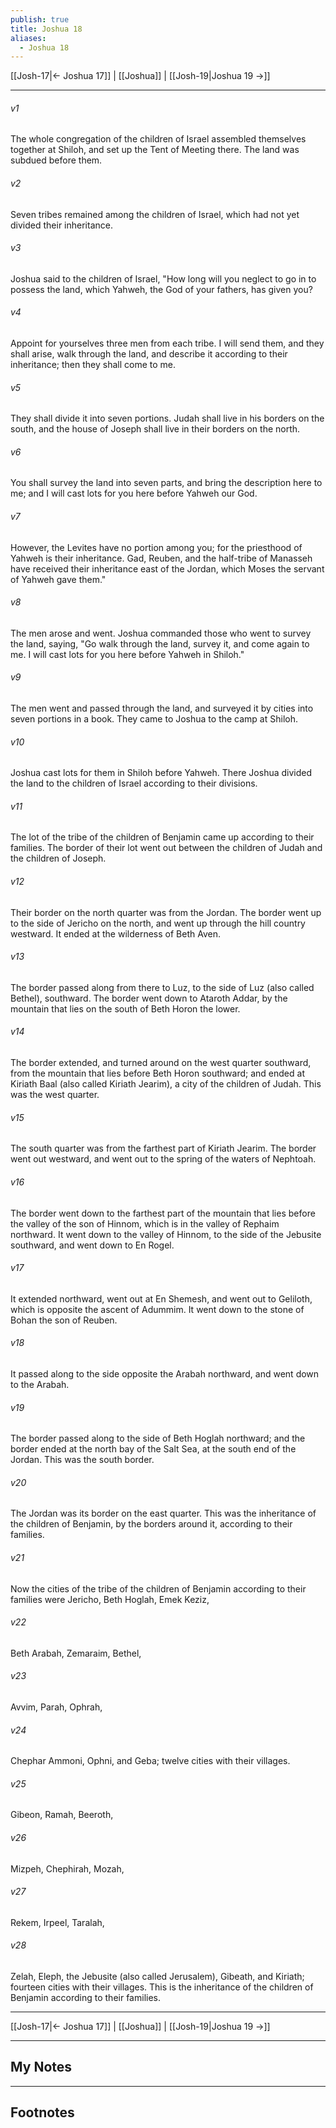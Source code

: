 ```yaml
---
publish: true
title: Joshua 18
aliases:
  - Joshua 18
---
```


[[Josh-17|← Joshua 17]] | [[Joshua]] | [[Josh-19|Joshua 19 →]]
***



###### v1 
The whole congregation of the children of Israel assembled themselves together at Shiloh, and set up the Tent of Meeting there. The land was subdued before them. 

###### v2 
Seven tribes remained among the children of Israel, which had not yet divided their inheritance. 

###### v3 
Joshua said to the children of Israel, "How long will you neglect to go in to possess the land, which Yahweh, the God of your fathers, has given you? 

###### v4 
Appoint for yourselves three men from each tribe. I will send them, and they shall arise, walk through the land, and describe it according to their inheritance; then they shall come to me. 

###### v5 
They shall divide it into seven portions. Judah shall live in his borders on the south, and the house of Joseph shall live in their borders on the north. 

###### v6 
You shall survey the land into seven parts, and bring the description here to me; and I will cast lots for you here before Yahweh our God. 

###### v7 
However, the Levites have no portion among you; for the priesthood of Yahweh is their inheritance. Gad, Reuben, and the half-tribe of Manasseh have received their inheritance east of the Jordan, which Moses the servant of Yahweh gave them." 

###### v8 
The men arose and went. Joshua commanded those who went to survey the land, saying, "Go walk through the land, survey it, and come again to me. I will cast lots for you here before Yahweh in Shiloh." 

###### v9 
The men went and passed through the land, and surveyed it by cities into seven portions in a book. They came to Joshua to the camp at Shiloh. 

###### v10 
Joshua cast lots for them in Shiloh before Yahweh. There Joshua divided the land to the children of Israel according to their divisions. 

###### v11 
The lot of the tribe of the children of Benjamin came up according to their families. The border of their lot went out between the children of Judah and the children of Joseph. 

###### v12 
Their border on the north quarter was from the Jordan. The border went up to the side of Jericho on the north, and went up through the hill country westward. It ended at the wilderness of Beth Aven. 

###### v13 
The border passed along from there to Luz, to the side of Luz (also called Bethel), southward. The border went down to Ataroth Addar, by the mountain that lies on the south of Beth Horon the lower. 

###### v14 
The border extended, and turned around on the west quarter southward, from the mountain that lies before Beth Horon southward; and ended at Kiriath Baal (also called Kiriath Jearim), a city of the children of Judah. This was the west quarter. 

###### v15 
The south quarter was from the farthest part of Kiriath Jearim. The border went out westward, and went out to the spring of the waters of Nephtoah. 

###### v16 
The border went down to the farthest part of the mountain that lies before the valley of the son of Hinnom, which is in the valley of Rephaim northward. It went down to the valley of Hinnom, to the side of the Jebusite southward, and went down to En Rogel. 

###### v17 
It extended northward, went out at En Shemesh, and went out to Geliloth, which is opposite the ascent of Adummim. It went down to the stone of Bohan the son of Reuben. 

###### v18 
It passed along to the side opposite the Arabah northward, and went down to the Arabah. 

###### v19 
The border passed along to the side of Beth Hoglah northward; and the border ended at the north bay of the Salt Sea, at the south end of the Jordan. This was the south border. 

###### v20 
The Jordan was its border on the east quarter. This was the inheritance of the children of Benjamin, by the borders around it, according to their families. 

###### v21 
Now the cities of the tribe of the children of Benjamin according to their families were Jericho, Beth Hoglah, Emek Keziz, 

###### v22 
Beth Arabah, Zemaraim, Bethel, 

###### v23 
Avvim, Parah, Ophrah, 

###### v24 
Chephar Ammoni, Ophni, and Geba; twelve cities with their villages. 

###### v25 
Gibeon, Ramah, Beeroth, 

###### v26 
Mizpeh, Chephirah, Mozah, 

###### v27 
Rekem, Irpeel, Taralah, 

###### v28 
Zelah, Eleph, the Jebusite (also called Jerusalem), Gibeath, and Kiriath; fourteen cities with their villages. This is the inheritance of the children of Benjamin according to their families.

***
[[Josh-17|← Joshua 17]] | [[Joshua]] | [[Josh-19|Joshua 19 →]]

---
## My Notes

---
## Footnotes